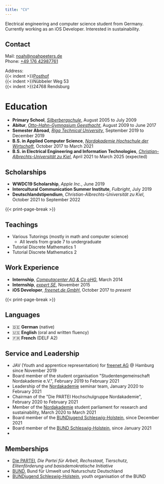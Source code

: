 ```yaml
---
title: "CV"
---
```


Electrical engineering and computer science student from Germany. Currently working as an iOS Developer. Interested in sustainability.

## Contact

Mail: [noah@noahpeeters.de](mailto:noah@noahpeeters.de)  
Phone: [+49 176 42987761](tel:004917642987761)

Address:  
{{< indent >}}[Posthof](https://posthof-rendsburg.de)  
{{< indent >}}Nübbeler Weg 53  
{{< indent >}}24768 Rendsburg

# Education

* **Primary School**, [_Silberbergschule_](https://gs-silberberg.de/), August 2005 to July 2009
* **Abitur**, [_Otto-Hahn-Gymnasium Geesthacht_](http://ohg-geesthacht.de), August 2009 to June 2017
* **Semester Abroad**, [_Riga Technical University_](https://rtu.lv/en), September 2019 to December 2019
* **B.S. in Applied Computer Science**, [_Nordakademie Hochschule der Wirtschaft_](https://nordakademie.de), October 2017 to March 2021
* **B.S. in Electrical Engineering and Information Technologies**, [_Christian-Albrechts-Universität zu Kiel_](https://www.uni-kiel.de/en/), April 2021 to March 2025 (expected)

Scholarships
--------
* **WWDC19 Scholarship**, _Apple Inc._, June 2019
* **Intercultural Communication Summer Institute**, _Fulbright_, July 2019
* **Deutschlandstipendium**, _Christian-Albrechts-Universität zu Kiel_, October 2021 to September 2022

{{< print-page-break >}}

Teachings
--------
* Various Tutorings (mostly in math and computer science)
  * All levels from grade 7 to undergraduate
* Tutorial Discrete Mathematics 1
* Tutorial Discrete Mathematics 2

Work Experience
--------
* **Internship**, [_Computacenter AG & Co oHG_](https://www.computacenter.com), March 2014
* **Internship**, [_expert SE_](https://www.expert.de/geesthacht/Footer/Unternehmen/Unser-Unternehmen), November 2015
* **iOS Developer**, [_freenet.de GmbH_](https://freenet-group.de), October 2017 to _present_

{{< print-page-break >}}

Languages
--------
* :de: **German** (native)
* :us: **English** (oral and written fluency)
* :fr: **French** (DELF A2)

Service and Leadership
--------
* JAV (Youth and apprentice representation) for [freenet AG](https://freenet-group.de) @ Hamburg since November 2019
* Board member of the student organisation "Studentengemeinschaft Nordakademie e.V.", February 2019 to February 2021
* Leadership of the [Nordakademie](https://nordakademie.de) seminar team, January 2020 to February 2021
* Chairman of the "Die PARTEI Hochschulgruppe Nordakademie", February 2020 to February 2021
* Member of the [Nordakademie](https://nordakademie.de) student parliament for research and sustainability, March 2020 to March 2021
* Board member of the [BUNDjugend Schleswig-Holstein](https://www.bundjugend-sh.de), since December 2021
* Board member of the [BUND Schleswig-Holstein](https://www.bundjugend-sh.de), since January 2021
* 

Memberships
--------
* [Die PARTEI](https://www.die-partei.de), *Die Partei für Arbeit, Rechsstaat, Tierschutz, Elitenförderung und basisdemokratische Initiative*
* [BUND](https://www.bund.net), Bund für Umwelt und Naturschutz Deutschland
* [BUNDjugend Schleswig-Holstein](https://www.bundjugend-sh.de), youth organisation of the BUND

